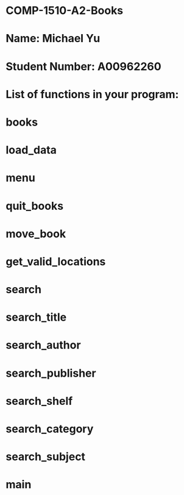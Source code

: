 # COMP-1510-A2-Books

# Name: Michael Yu

# Student Number: A00962260

# List of functions in your program: 
# books
# load_data
# menu
# quit_books
# move_book
# get_valid_locations
# search
# search_title
# search_author
# search_publisher
# search_shelf
# search_category
# search_subject
# main

